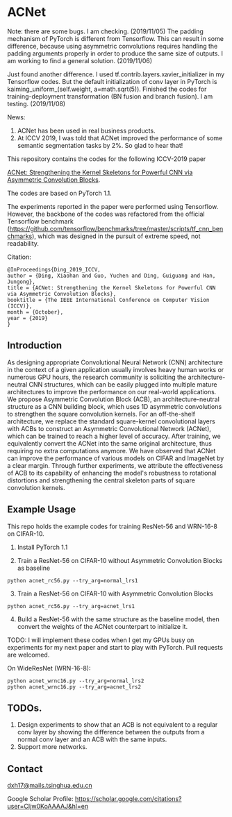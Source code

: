 # ACNet
Note: there are some bugs. I am checking. (2019/11/05)
The padding mechanism of PyTorch is different from Tensorflow. This can result in some difference, because using asymmetric convolutions requires handling the padding arguments properly in order to produce the same size of outputs. I am working to find a general solution. (2019/11/06)

Just found another difference. I used tf.contrib.layers.xavier_initializer in my Tensorflow codes. But the default initialization of conv layer in PyTorch is kaiming_uniform_(self.weight, a=math.sqrt(5)). Finished the codes for training-deployment transformation (BN fusion and branch fusion). I am testing. (2019/11/08)

News:
1. ACNet has been used in real business products.
2. At ICCV 2019, I was told that ACNet improved the performance of some semantic segmentation tasks by 2%. So glad to hear that!

This repository contains the codes for the following ICCV-2019 paper 

[ACNet: Strengthening the Kernel Skeletons for Powerful CNN via Asymmetric Convolution Blocks](http://openaccess.thecvf.com/content_ICCV_2019/papers/Ding_ACNet_Strengthening_the_Kernel_Skeletons_for_Powerful_CNN_via_Asymmetric_ICCV_2019_paper.pdf).

The codes are based on PyTorch 1.1.

The experiments reported in the paper were performed using Tensorflow. However, the backbone of the codes was refactored from the official Tensorflow benchmark (https://github.com/tensorflow/benchmarks/tree/master/scripts/tf_cnn_benchmarks), which was designed in the pursuit of extreme speed, not readability.

Citation:

	@InProceedings{Ding_2019_ICCV,
	author = {Ding, Xiaohan and Guo, Yuchen and Ding, Guiguang and Han, Jungong},
	title = {ACNet: Strengthening the Kernel Skeletons for Powerful CNN via Asymmetric Convolution Blocks},
	booktitle = {The IEEE International Conference on Computer Vision (ICCV)},
	month = {October},
	year = {2019}
	}

## Introduction

As designing appropriate Convolutional Neural Network (CNN) architecture in the context of a given application usually involves heavy human works or numerous GPU hours, the research community is soliciting the architecture-neutral CNN structures, which can be easily plugged into multiple mature architectures to improve the performance on our real-world applications. We propose Asymmetric Convolution Block (ACB), an architecture-neutral structure as a CNN building block, which uses 1D asymmetric convolutions to strengthen the square convolution kernels. For an off-the-shelf architecture, we replace the standard square-kernel convolutional layers with ACBs to construct an Asymmetric Convolutional Network (ACNet), which can be trained to reach a higher level of accuracy. After training, we equivalently convert the ACNet into the same original architecture, thus requiring no extra computations anymore. We have observed that ACNet can improve the performance of various models on CIFAR and ImageNet by a clear margin. Through further experiments, we attribute the effectiveness of ACB to its capability of enhancing the model's robustness to rotational distortions and strengthening the central skeleton parts of square convolution kernels.

## Example Usage
  
This repo holds the example codes for training ResNet-56 and WRN-16-8 on CIFAR-10.

1. Install PyTorch 1.1

2. Train a ResNet-56 on CIFAR-10 without Asymmetric Convolution Blocks as baseline
```
python acnet_rc56.py --try_arg=normal_lrs1
```
3. Train a ResNet-56 on CIFAR-10 with Asymmetric Convolution Blocks
```
python acnet_rc56.py --try_arg=acnet_lrs1
```
4. Build a ResNet-56 with the same structure as the baseline model, then convert the weights of the ACNet counterpart to initialize it.

TODO: I will implement these codes when I get my GPUs busy on experiments for my next paper and start to play with PyTorch. Pull requests are welcomed.


On WideResNet (WRN-16-8):
```
python acnet_wrnc16.py --try_arg=normal_lrs2
python acnet_wrnc16.py --try_arg=acnet_lrs2
```


## TODOs. 
1. Design experiments to show that an ACB is not equivalent to a regular conv layer by showing the difference between the outputs from a normal conv layer and an ACB with the same inputs.
2. Support more networks.


## Contact
dxh17@mails.tsinghua.edu.cn

Google Scholar Profile: https://scholar.google.com/citations?user=CIjw0KoAAAAJ&hl=en
